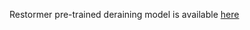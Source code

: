 Restormer pre-trained  deraining model is available [here](https://drive.google.com/drive/folders/1ZEDDEVW0UgkpWi-N4Lj_JUoVChGXCu_u?usp=sharing)